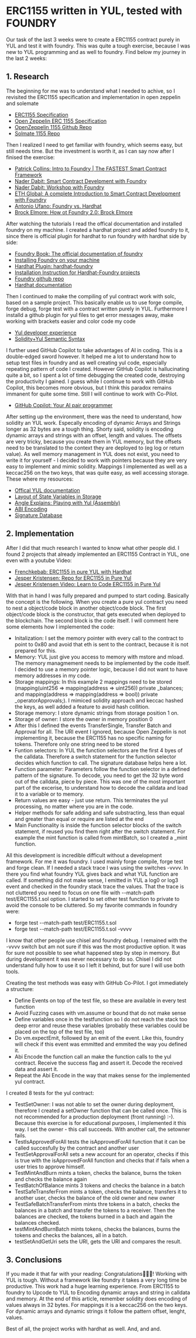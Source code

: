 # ERC1155 written in YUL, tested with FOUNDRY

Our task of the last 3 weeks were to create a ERC1155 contract purely in YUL and test it with foundry. This was quite a tough exercise, because I was new to YUL programming and as well to foundry. Find below my journey in the last 2 weeks:

## 1. Research

The beginning for me was to understand what I needed to achive, so I revisited the ERC1155 specification and implementation in open zeppelin and solemate

- [ERC1155 Specification](https://github.com/ethereum/eips/issues/1155)
- [Open Zeppelin ERC 1155 Specification](https://docs.openzeppelin.com/contracts/3.x/erc1155)
- [OpenZeppelin 1155 Github Repo](https://github.com/OpenZeppelin/openzeppelin-contracts/blob/master/contracts/token/ERC1155/ERC1155.sol)
- [Solmate 1155 Repo](https://github.com/transmissions11/solmate)

Then I realized I need to get familiar with foundry, which seems easy, but still needs time. But the investment is worth it, as I can say now after I finised the exercise:

- [Patrick Collins: Intro to Foundry | The FASTEST Smart Contract Framework](https://www.youtube.com/watch?v=fNMfMxGxeag)
- [Nader Dabit: Smart Contract Develpment with Foundry](https://www.youtube.com/watch?v=uelA2U9TbgM)
- [Nader Dabit: Workshop with Foundry](https://github.com/dabit3/foundry-workshop)
- [ETH Global: A complete Introduction to Smart Contract Development with Foundry](https://www.youtube.com/watch?v=de_fomBbLmM)
- [Antonio Ufano: Foundry vs. Hardhat](https://chainstack.com/foundry-hardhat-differences-performance/)
- [Brock Elmore: How ot Foundry 2.0: Brock Elmore](https://www.youtube.com/watch?v=EHrvD5c93JU)

After watching the tutorials I read the offical documentation and installed foundry on my machine. I created a hardhat project and added foundry to it, since there is official plugin for hardhat to run foundry with hardhat side by side:

- [Foundry Book: The official documentation of foundry](https://book.getfoundry.sh)
- [Installing Foundry on your machine](https://book.getfoundry.sh/getting-started/installation)
- [Hardhat Plugin: hardhat-foundry](https://hardhat.org/hardhat-runner/plugins/nomicfoundation-hardhat-foundry)
- [Installation Instruction for Hardhat-Foundry projects](https://hardhat.org/hardhat-runner/docs/advanced/hardhat-and-foundry)
- [Foundry github repo](https://github.com/foundry-rs/foundry)
- [Hardhat documentation](https://hardhat.org)

Then I continued to make the compiling of yul contract work with solc, based on a sample project. This basically enable us to use forge compile, forge debug, forge test with a contract written purely in YUL. Furthermore I installd a github plugin for yul files to get error messages away, make working with brackets easier and color code my code

- [Yul developer experience](https://github.com/CodeForcer/foundry-yul.git)
- [Solidity+Yul Semantic Syntax](https://marketplace.visualstudio.com/items?itemName=ContractShark.solidity-lang)

I further used GitHub Copilot to take advantages of AI in coding. This is a double-edged sword however. It helped me a lot to understand how to setup test files in foundry and as well creating yul code, especially repeating pattern of code I created. However GitHub Copilot is hallucinating quite a bit, so I spent a lot of time debugging the created code, destroying the productivity I gained. I guess while I continue to work with GitHub Copilot, this becomes more obvious, but I think this paradox remains immanent for quite some time. Still I will continue to work with Co-Pilot.

- [GitHub Copilot: Your AI pair programmer](https://github.com/features/copilot)

After setting up the environment, there was the need to understand, how solidity an YUL work. Especally encoding of dynamic Arrays and Strings longer as 32 bytes are a tough thing. Shorty said, solidity is encoding dynamic arrays and strings with an offset, length and values. The offsets are very tricky, because you create them in YUL memory, but the offsets need to be translated to the context they are deployed to (eg log or return value). As well memory management in YUL does not exist, you need to write it for yourself - I decided to work with pointers because they are very easy to implement and mimic solidity. Mappings I implemented as well as a keccac256 on the two keys, that was quite easy, as well accessing storage. These where my resources:

- [Offical YUL documentation](https://docs.soliditylang.org/en/v0.8.17/yul.html)
- [Layout of State Variables in Storage](https://docs.soliditylang.org/en/v0.8.17/internals/layout_in_storage.html#storage-inplace-encoding)
- [Angle Explains: Playing with Yul (Assembly)](https://blog.angle.money/playing-with-yul-cd4785e456d8)
- [ABI Encoding](https://www.youtube.com/watch?v=RZytWxtKODg)
- [Signature Database](https://openchain.xyz/signatures)

## 2. Implementation

After I did that much research I wanted to know what other people did. I found 2 projects that already implemented an ERC1155 Contract in YUL, one even with a youtube Video:

- [Frenchkebab: ERC1155 in pure YUL with Hardhat](https://github.com/Frenchkebab/ERC1155-in-pure-yul)
- [Jesper Kristensen: Repo for ERC1155 in Pure Yul](https://github.com/jesperkristensen58/erc1155-in-pure-yul)
- [Jesper Kristensen Video: Learn to Code ERC1155 in Pure Yul](https://www.youtube.com/watch?v=F-Wo5D-IX9s)

With that in hand I was fully prepared and pumped to start coding. Basically the concept is the following. When you create a pure yul contract you need to nest a object/code block in another object/code block. The first object/code block is the constructor, that gets executed when deployed to the blockchain. The second block is the code itself. I will comment here some elements how I implemented the code:

- Initalization: I set the memory pointer with every call to the contract to point to 0x80 and avoid that eth is sent to the contract, because it is not prepared for this.
- Memory: YUL just give you access to memory with mstore and mload. The memory managmement needs to be implemented by the code itself. I decided to use a memory pointer logic, because I did not want to have memory addresses in my code.
- Storage mappings: In this example 2 mappings need to be stored (mapping(uint256 => mapping(address => uint256)) private \_balances; and mapping(address => mapping(address => bool)) private \_operatorApprovals;). I mimiced solidity approach and keccac hashed the keys, as well added a feature to avoid hash collition.
- Storage memory: I store dynamic strings from storage position 1 on.
- Storage of owner: I store the owner in memory position 0
- After this I defined the events TransferSingle, Transfer Batch and Approval for all. The URI event I ignored, because Open Zeppelin is not implementing it, because the ERC1155 has no specific naming for tokens. Therefore only one string need to be stored
- Funtion selectors: In YUL the function selectors are the first 4 byes of the calldata. Therefore a switch statement for the function selector decides which function to call. The signature database helps here a lot.
- Function parameter: Parameters follow the function selector in a defined pattern of the signature. To decode, you need to get the 32 byte word out of the calldata, piece by piece. This was one of the most important part of the excerise, to understand how to decode the calldata and load it to a variable or to memory.
- Return values are easy - just use return. This terminates the yul processing, no matter where you are in the code.
- Helper methods for safe adding and safe substracting, less than equal and greater than equal or require are listed at the end
- Main Functionality is inside the function selector blocks of the switch statement, if reused you find them right after the switch statement. For example the mint function is called from mintBatch, so I created a \_mint function.

All this development is incredible difficult without a development framework. For me it was foundry. I used mainly forge compile, forge test and forge clean. If I needed a stack trace I was using the switches -vvvv. In there you find what foundry YUL gives back and what YUL function are called. If something did not make sense, I emitted in YUL a log0 or log3 event and checked in the foundry stack trace the values. That the trace is not cluttered you need to focus on one file with --match-path test/ERC1155.t.sol option. I started to set other test function to private to avoid the console to be cluttered. So my favorite commands in foundry were:

- forge test --match-path test/ERC1155.t.sol
- forge test --match-path test/ERC1155.t.sol -vvvv

I know that other people use chisel and foundry debug. I remained with the -vvvv switch but am not sure if this was the most productive option. It was for sure not possible to see what happened step by step in memory. But during development it was never necessary to do so. Chisel I did not understand fully how to use it so I left it behind, but for sure I will use both tools.

Creating the test methods was easy with GitHub Co-Pilot. I got immediately a structure:

- Define Events on top of the test file, so these are available in every test function
- Avoid Fuzzing cases with vm.assume or bound that do not make sense
- Define variables once in the testfunction so I do not reach the stack too deep error and reuse these variables (probably these variables could be placed on the top of the test file, too)
- Do vm.expectEmit, followed by an emit of the event. Like this, foundry will check if this event was emmitted and emmited the way you defined it.
- Abi Encode the function call an make the function calls to the yul contract. Receive the success flag and assert it. Decode the received data and assert it.
- Repeat the Abi Encode in the way that makes sense for the implemented yul contract.

I created 8 tests for the yul contract:

- TestSetOwner: I was not able to set the owner during deployment, therefore I created a setOwner function that can be called once. This is not recommended for a production deployment (front running) :-). Because this exercise is for educational purposes, I implemented it this way. I set the owner - this call succeeds. With another call, the setowner fails.
- TestIsApprovedForAll tests the isApprovedForAll function that it can be called succesfully by the contract and another user
- TestSetApprovalForAll sets a new account for an operator, checks if this is true with the isApprovedForAll function and checks that if fails when a user tries to approve himself.
- TestMintAndBurn mints a token, checks the balance, burns the token and checks the balance again
- TestBatchOfBalance mints 3 tokens and checks the balance in a batch
- TestSafeTransferFrom mints a token, checks the balance, transfers it to another user, checks the balance of the old owner and new owner
- TestSafeBatchTransferFrom mints thre tokens in a batch, checks the balances in a batch and transfer the tokens to a receiver. Then the balances are checked, the tokens burned in a bach and again the balances checked.
- testMintAndBurnBatch mints tokens, checks the balances, burns the tokens and checks the balances, all in a batch.
- testSetAndGetUri sets the URI, gets the URI and compares the result.

## 3. Conclusions

If you made it that far with your reading: Congratulations🎉️🎉️🎉️! Working with YUL is tough. Without a framework like foundry it takes a very long time be productive. This work had a huge learning experience. From ERC1155 to foundry to Upcode to YUL to Encoding dynamic arrays and string in calldata and memory. At the end of this article, remember solidity does encoding of values always in 32 bytes. For mappings it is a keccac256 on the two keys. For dynamic arrays and dynamic strings it follow the pattern offset, lenght, values.

Best of all, the project works with hardhat as well. And, and and.
